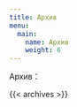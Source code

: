 ```yaml
---
title: Архив
menu:
  main:
    name: Архив
    weight: 6
---
```


Архив：

{{< archives >}}
